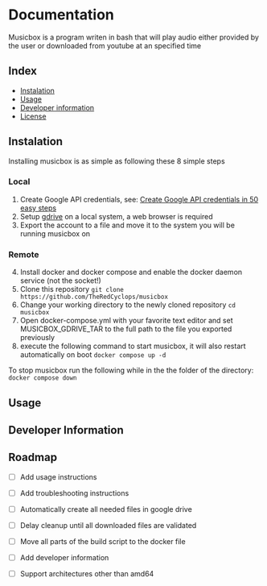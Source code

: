 # Documentation

Musicbox is a program writen in bash that will play audio either provided by the user or downloaded from youtube at an specified time

## Index

* [Instalation](#Instalation)
* [Usage](#Usage)
* [Developer information](#Developer-Information)
* [License](../COPYING)

## Instalation
Installing musicbox is as simple as following these 8 simple steps
### Local
1. Create Google API credentials, see: [Create Google API credentials in 50 easy steps](https://github.com/glotlabs/gdrive/blob/main/docs/create_google_api_credentials.md)
1. Setup [gdrive](https://github.com/glotlabs/gdrive) on a local system, a web browser is required
3. Export the account to a file and move it to the system you will be running musicbox on
### Remote
4. Install docker and docker compose and enable the docker daemon service (not the socket!)
5. Clone this repository
   `git clone https://github.com/TheRedCyclops/musicbox`
6. Change your working directory to the newly cloned repository
   `cd musicbox`
7. Open docker-compose.yml with your favorite text editor and set MUSICBOX_GDRIVE_TAR to the full path to the file you exported previously 
8. execute the following command to start musicbox, it will also restart automatically on boot
   `docker compose up -d`

To stop musicbox run the following while in the the folder of the directory:
   `docker compose down`

## Usage
## Developer Information
## Roadmap
- [ ] Add usage instructions
- [ ] Add troubleshooting instructions
- [ ] Automatically create all needed files in google drive
- [ ] Delay cleanup until all downloaded files are validated
- [ ] Move all parts of the build script to the docker file
- [ ] Add developer information
- [ ] Support architectures other than amd64

